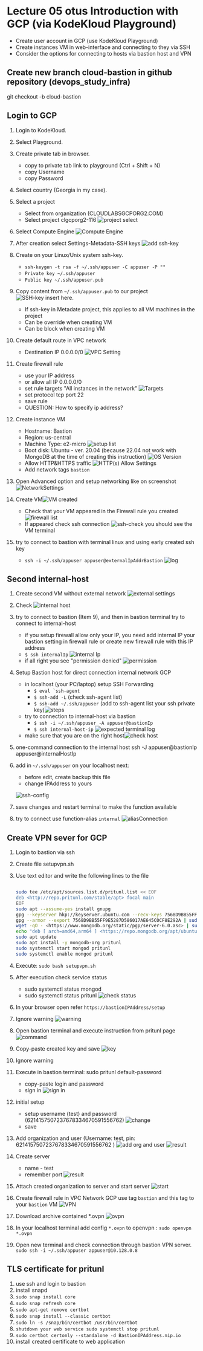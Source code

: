 # Lecture 05 otus Introduction with GCP (via KodeKloud Playground)

* Create user account in GCP (use KodeKloud Playground)
* Create instances VM in web-interface and connecting to they via SSH
* Consider the options for connecting to hosts via bastion host and VPN

## Create new branch cloud-bastion in github repository (devops_study_infra)

git checkout -b cloud-bastion

## Login to GCP

1. Login to KodeKloud.

2. Select Playground.

3. Create private tab in browser.
    * copy to private tab link to playground (Ctrl + Shift + N)
    * copy Username
    * copy Password

4. Select country (Georgia in my case).

5. Select a project
    * Select from organization (CLOUDLABSGCPORG2.COM)
    * Select project clgcporg2-116 ![project select](doc/Otus05/2022-08-29-05-29-24.png)
  
6. Select Compute Engine ![Compute Engine](doc/Otus05/2022-08-29-05-30-14.png)

7. After creation select Settings-Metadata-SSH keys ![add ssh-key](doc/Otus05/2022-08-29-05-34-38.png)

8. Create on your Linux/Unix system ssh-key.
    * `ssh-keygen -t rsa -f ~/.ssh/appuser -C appuser -P ""`
    * `Private key ~/.ssh/appuser`
    * `Public key ~/.ssh/appuser.pub`

9. Copy content from `~/.ssh/appuser.pub` to our project ![SSH-key insert here](doc/Otus05/2022-08-29-05-39-03.png).
    * If ssh-key in Metadate project, this applies to all VM machines in the project
    * Can be override when creating VM
    * Can be block when creating VM

10. Create default route in VPC network
    * Destination IP 0.0.0.0/0 ![VPC Setting](doc/Otus05/2022-08-30-05-50-31.png)

11. Create firewall rule
    * use your IP address
    * or allow all IP 0.0.0.0/0
    * set rule targets "All instances in the network" ![Targets](doc/Otus05/2022-08-30-06-16-11.png)
    * set protocol tcp port 22
    * save rule
    * QUESTION: How to specify ip address?

12. Create instance VM
    * Hostname: Bastion
    * Region: us-central
    * Machine Type: e2-micro ![setup list](doc/Otus05/2022-08-29-07-25-06.png)
    * Boot disk: Ubuntu - ver. 20.04 (because 22.04 not work with MongoDB at the time of creating this instruction)  ![OS Version](doc/Otus05/2022-08-29-07-26-32.png)
    * Allow HTTP&HTTPS traffic ![HTTP(s) Allow Settings](doc/Otus05/2022-08-30-05-56-40.png)
    * Add network tags `bastion`

13. Open Advanced option and setup networking like on screenshot![NetworkSettings](doc/Otus05/2022-08-29-07-34-10.png)

14. Create VM![VM created](doc/Otus05/2022-08-29-07-46-31.png)
    * Check that your VM appeared in the Firewall rule you created ![firewall list](doc/Otus05/2022-08-30-06-24-02.png)
    * If appeared check ssh connection ![ssh-check](doc/Otus05/2022-08-30-06-20-19.png) you should see the VM terminal

15. try to connect to bastion with terminal linux and using early created ssh key
    * `ssh -i ~/.ssh/appuser appuser@externalIpAddrBastion` ![log](doc/Otus05/2022-08-30-06-28-57.png)

## Second internal-host

1. Create second VM without external network ![external settings](doc/Otus05/2022-08-30-06-35-23.png)

2. Check ![internal host](doc/Otus05/2022-08-30-06-38-31.png)

3. try to connect to bastion (Item 9), and then in bastion terminal try to connect to internal-host
    * if you setup firewall allow only your IP, you need add internal IP your bastion setting in firewall rule or create new firewall rule with this IP address
    * `$ ssh internalIp` ![internal Ip](doc/Otus05/2022-08-30-06-43-55.png)
    * if all right you see "permission denied" ![permission](doc/Otus05/2022-08-30-06-45-10.png)

4. Setup Bastion host for direct connection internal network GCP
    * in localhost (your PC/laptop) setup SSH Forwarding
      * ```$ eval `ssh-agent```
      * `$ ssh-add -L` (check ssh-agent list)
      * `$ ssh-add ~/.ssh/appuser` (add to ssh-agent list your ssh private key)![steps](doc/Otus05/2022-08-30-06-58-46.png)
    * try to connection to internal-host via bastion
      * `$ ssh -i ~/.ssh/appuser -A appuser@bastionIp`
      * `$ ssh internal-host-ip` ![expected terminal log](doc/Otus05/2022-08-30-07-04-03.png)
    * make sure that you are on the right host![check host](doc/Otus05/2022-08-30-07-06-38.png)

5. one-command connection to the internal host ssh -J appuser@bastionIp appuser@internalHostIp

6. add in `~/.ssh/appuser` on your localhost next:
   * before edit, create backup this file
   * change IPAddress to yours
  
   ![ssh-config](doc/Otus05/2022-09-01-12-03-37.png)
  
7. save changes and restart terminal to make the function available

8. try to connect use function-alias `internal` ![aliasConnection](doc/Otus05/2022-09-01-12-06-54.png)

## Create VPN sever for GCP

1. Login to bastion via ssh
2. Create file setupvpn.sh
3. Use text editor and write the following lines to the file

    ```bash

    sudo tee /etc/apt/sources.list.d/pritunl.list << EOF
    deb <http://repo.pritunl.com/stable/apt> focal main
    EOF
    sudo apt --assume-yes install gnupg
    gpg --keyserver hkp://keyserver.ubuntu.com --recv-keys 7568D9BB55FF9E5287D586017AE645C0CF8E292A
    gpg --armor --export 7568D9BB55FF9E5287D586017AE645C0CF8E292A | sudo tee /etc/apt/trusted.gpg.d/pritunl.asc
    wget -qO - <https://www.mongodb.org/static/pgp/server-6.0.asc> | sudo apt-key add -
    echo "deb [ arch=amd64,arm64 ] <https://repo.mongodb.org/apt/ubuntu> focal/mongodb-org/6.0 multiverse" | sudo tee /etc/apt/sources.list.d/mongodb-org-6.0.  list
    sudo apt update
    sudo apt install -y mongodb-org pritunl
    sudo systemctl start mongod pritunl
    sudo systemctl enable mongod pritunl

    ```

4. Execute: `sudo bash setupvpn.sh`

5. After execution check service status
    * sudo systemctl status mongod
    * sudo systemctl status pritunl ![check status](doc/Otus05/2022-09-01-13-05-05.png)

6. In your browser open refer
    `https://bastionIPAddress/setup`
7. Ignore warning ![warning](doc/Otus05/2022-09-01-13-07-39.png)
8. Open bastion terminal and execute instruction from pritunl page ![command](doc/Otus05/2022-09-01-13-09-24.png)
9. Copy-paste created key and save ![key](doc/Otus05/2022-09-01-13-12-02.png)
10. Ignore warning
11. Execute in bastion terminal: sudo pritunl default-password
    * copy-paste login and password
    * sign in ![sign in](doc/Otus05/2022-09-01-13-15-32.png)
12. initial setup
    * setup username (test) and password (6214157507237678334670591556762) ![change](doc/Otus05/2022-09-01-13-18-42.png)
    * save

13. Add organization and user (Username: test, pin: 6214157507237678334670591556762 ) ![add org and user](doc/Otus05/2022-09-01-13-21-30.png)
    ![result](doc/Otus05/2022-09-01-13-23-24.png)
14. Create server
    * name - test
    * remember port ![result](doc/Otus05/2022-09-01-13-25-35.png)
15. Attach created organization to server and start server ![start](doc/Otus05/2022-09-01-13-27-33.png)

16. Create firewall rule in VPC Network GCP use tag  `bastion` and this tag to your `bastion` VM   ![VPN](doc/Otus05/2022-09-01-13-33-02.png)
17. Download archive contained *.ovpn ![ovpn](doc/Otus05/2022-09-01-13-38-16.png)
18. In your localhost terminal add config `*.ovpn` to openvpn : `sudo openvpn *.ovpn`

19. Open new terminal and check connection through bastion VPN server. `sudo ssh -i ~/.ssh/appuser appuser@10.128.0.8`

## TLS certificate for pritunl

1. use ssh and login to bastion
2. install snapd
3. `sudo snap install core`
4. `sudo snap refresh core`
5. `sudo apt-get remove certbot`
6. `sudo snap install --classic certbot`
7. `sudo ln -s /snap/bin/certbot /usr/bin/certbot`
8. `shutdown your web service sudo systemctl stop pritunl`
9. `sudo certbot certonly --standalone -d BastionIPAddress.nip.io`
10. install created certificate to web application
